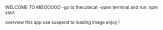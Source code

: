 WELCOME TO MIEOOOOO 
-go to thecutecat
-open terminal and run: npm start

overview
this app use suspend to loading image
enjoy !
